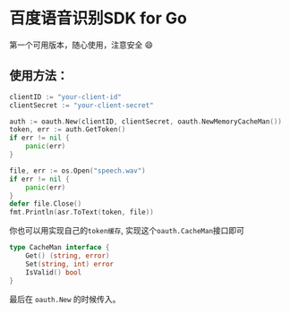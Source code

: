 百度语音识别SDK for Go
===============================

第一个可用版本，随心使用，注意安全 😄

## 使用方法：

```go
clientID := "your-client-id"
clientSecret := "your-client-secret"

auth := oauth.New(clientID, clientSecret, oauth.NewMemoryCacheMan())
token, err := auth.GetToken()
if err != nil {
    panic(err)
}

file, err := os.Open("speech.wav")
if err != nil {
    panic(err)
}
defer file.Close()
fmt.Println(asr.ToText(token, file))
```

你也可以用实现自己的`token缓存`, 实现这个`oauth.CacheMan`接口即可

```go
type CacheMan interface {
	Get() (string, error)
	Set(string, int) error
	IsValid() bool
}
```

最后在 `oauth.New` 的时候传入。

